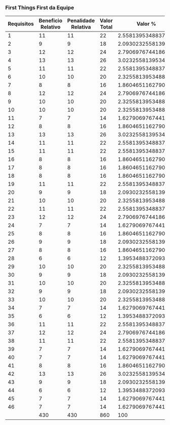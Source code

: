 ### First Things First da Equipe

|  Requisitos | Beneficio Relativo | Penalidade Relativa | Valor Total | Valor % | Custo Relativo | Custo % | Risco Relativo | Risco % | Prioridade |
|  ------ | ------ | ------ | ------ | ------ | ------ | ------ | ------ | ------ | ------ |
|  1 | 11 | 11 | 22 | 2.558139534883721 | 11 | 2.558139534883721 | 11.166666666666666 | 2.4833209785025945 | 0.5074203255368622 |
|  2 | 9 | 9 | 18 | 2.0930232558139537 | 9 | 2.0930232558139537 | 9.5 | 2.1126760563380285 | 0.4976635514018692 |
|  3 | 12 | 12 | 24 | 2.7906976744186047 | 12 | 2.7906976744186047 | 12 | 2.668643439584878 | 0.511178476695718 |
|  4 | 13 | 13 | 26 | 3.0232558139534884 | 13 | 3.0232558139534884 | 13.166666666666666 | 2.9280948851000743 | 0.5079949018017496 |
|  5 | 11 | 11 | 22 | 2.558139534883721 | 11 | 2.558139534883721 | 11.5 | 2.557449962935508 | 0.5000673990698928 |
|  6 | 10 | 10 | 20 | 2.3255813953488373 | 10 | 2.3255813953488373 | 10.5 | 2.335063009636768 | 0.49898280007397816 |
|  7 | 8 | 8 | 16 | 1.8604651162790697 | 8 | 1.8604651162790697 | 8.5 | 1.8902891030392883 | 0.49602426805166155 |
|  8 | 12 | 12 | 24 | 2.7906976744186047 | 12 | 2.7906976744186047 | 12.5 | 2.779836916234248 | 0.5009748398477393 |
|  9 | 10 | 10 | 20 | 2.3255813953488373 | 10 | 2.3255813953488373 | 10.166666666666666 | 2.260934025203855 | 0.5070475474534862 |
|  10 | 10 | 10 | 20 | 2.3255813953488373 | 10 | 2.3255813953488373 | 10.333333333333334 | 2.2979985174203117 | 0.5029828486204325 |
|  11 | 7 | 7 | 14 | 1.627906976744186 | 7 | 1.627906976744186 | 7.333333333333333 | 1.630837657524092 | 0.49955033592551445 |
|  12 | 8 | 8 | 16 | 1.8604651162790697 | 8 | 1.8604651162790697 | 8.666666666666666 | 1.927353595255745 | 0.4911705807391225 |
|  13 | 13 | 13 | 26 | 3.0232558139534884 | 13 | 3.0232558139534884 | 13 | 2.891030392883618 | 0.511178476695718 |
|  14 | 11 | 11 | 22 | 2.558139534883721 | 11 | 2.558139534883721 | 11 | 2.446256486286138 | 0.5111784766957181 |
|  15 | 11 | 11 | 22 | 2.558139534883721 | 11 | 2.558139534883721 | 11.333333333333334 | 2.5203854707190514 | 0.5037170304490988 |
|  16 | 8 | 8 | 16 | 1.8604651162790697 | 8 | 1.8604651162790697 | 8.666666666666666 | 1.927353595255745 | 0.4911705807391225 |
|  17 | 8 | 8 | 16 | 1.8604651162790697 | 8 | 1.8604651162790697 | 8.833333333333334 | 1.9644180874722017 | 0.4864109613737774 |
|  18 | 8 | 8 | 16 | 1.8604651162790697 | 8 | 1.8604651162790697 | 8.833333333333334 | 1.9644180874722017 | 0.4864109613737774 |
|  19 | 11 | 11 | 22 | 2.558139534883721 | 11 | 2.558139534883721 | 11.333333333333334 | 2.5203854707190514 | 0.5037170304490988 |
|  20 | 9 | 9 | 18 | 2.0930232558139537 | 9 | 2.0930232558139537 | 9.833333333333334 | 2.186805040770942 | 0.48904374446145166 |
|  21 | 10 | 10 | 20 | 2.3255813953488373 | 10 | 2.3255813953488373 | 10.666666666666666 | 2.3721275018532246 | 0.495045871559633 |
|  22 | 11 | 11 | 22 | 2.558139534883721 | 11 | 2.558139534883721 | 11.333333333333334 | 2.5203854707190514 | 0.5037170304490988 |
|  23 | 12 | 12 | 24 | 2.7906976744186047 | 12 | 2.7906976744186047 | 12.333333333333334 | 2.742772424017791 | 0.5043304878808648 |
|  24 | 7 | 7 | 14 | 1.627906976744186 | 7 | 1.627906976744186 | 7.833333333333333 | 1.742031134173462 | 0.48306732146511155 |
|  25 | 8 | 8 | 16 | 1.8604651162790697 | 8 | 1.8604651162790697 | 8.833333333333334 | 1.9644180874722017 | 0.4864109613737774 |
|  26 | 9 | 9 | 18 | 2.0930232558139537 | 9 | 2.0930232558139537 | 9.5 | 2.1126760563380285 | 0.4976635514018692 |
|  27 | 8 | 8 | 16 | 1.8604651162790697 | 8 | 1.8604651162790697 | 8.666666666666666 | 1.927353595255745 | 0.4911705807391225 |
|  28 | 6 | 6 | 12 | 1.3953488372093024 | 6 | 1.3953488372093024 | 6.666666666666667 | 1.4825796886582654 | 0.48484485443872044 |
|  29 | 10 | 10 | 20 | 2.3255813953488373 | 10 | 2.3255813953488373 | 10.333333333333334 | 2.2979985174203117 | 0.5029828486204325 |
|  30 | 9 | 9 | 18 | 2.0930232558139537 | 9 | 2.0930232558139537 | 9.5 | 2.1126760563380285 | 0.4976635514018692 |
|  31 | 10 | 10 | 20 | 2.3255813953488373 | 10 | 2.3255813953488373 | 10.333333333333334 | 2.2979985174203117 | 0.5029828486204325 |
|  32 | 9 | 9 | 18 | 2.0930232558139537 | 9 | 2.0930232558139537 | 9.666666666666666 | 2.149740548554485 | 0.49331599691194994 |
|  33 | 10 | 10 | 20 | 2.3255813953488373 | 10 | 2.3255813953488373 | 10.833333333333334 | 2.4091919940696815 | 0.49117058073912245 |
|  34 | 7 | 7 | 14 | 1.627906976744186 | 7 | 1.627906976744186 | 7 | 1.5567086730911788 | 0.511178476695718 |
|  35 | 6 | 6 | 12 | 1.3953488372093024 | 6 | 1.3953488372093024 | 6.833333333333333 | 1.519644180874722 | 0.47867999290318763 |
|  36 | 11 | 11 | 22 | 2.558139534883721 | 11 | 2.558139534883721 | 11 | 2.446256486286138 | 0.5111784766957181 |
|  37 | 12 | 12 | 24 | 2.7906976744186047 | 12 | 2.7906976744186047 | 12.333333333333334 | 2.742772424017791 | 0.5043304878808648 |
|  38 | 11 | 11 | 22 | 2.558139534883721 | 11 | 2.558139534883721 | 11.333333333333334 | 2.5203854707190514 | 0.5037170304490988 |
|  39 | 7 | 7 | 14 | 1.627906976744186 | 7 | 1.627906976744186 | 7.666666666666667 | 1.7049666419570053 | 0.4884394558526871 |
|  40 | 7 | 7 | 14 | 1.627906976744186 | 7 | 1.627906976744186 | 7.333333333333333 | 1.630837657524092 | 0.49955033592551445 |
|  41 | 8 | 8 | 16 | 1.8604651162790697 | 8 | 1.8604651162790697 | 8.333333333333334 | 1.853224610822832 | 0.5009748398477393 |
|  42 | 13 | 13 | 26 | 3.0232558139534884 | 13 | 3.0232558139534884 | 13.166666666666666 | 2.9280948851000743 | 0.5079949018017496 |
|  43 | 9 | 9 | 18 | 2.0930232558139537 | 9 | 2.0930232558139537 | 9 | 2.0014825796886586 | 0.511178476695718 |
|  44 | 6 | 6 | 12 | 1.3953488372093024 | 6 | 1.3953488372093024 | 6.166666666666667 | 1.3713862120088955 | 0.5043304878808648 |
|  45 | 7 | 7 | 14 | 1.627906976744186 | 7 | 1.627906976744186 | 7 | 1.5567086730911788 | 0.511178476695718 |
|  46 | 7 | 7 | 14 | 1.627906976744186 | 7 | 1.627906976744186 | 7.833333333333333 | 1.742031134173462 | 0.48306732146511155 |
|   | 430 | 430 | 860 | 100 | 430 | 100 | 449.66666666666663 | 100.00000000000003 | --- |